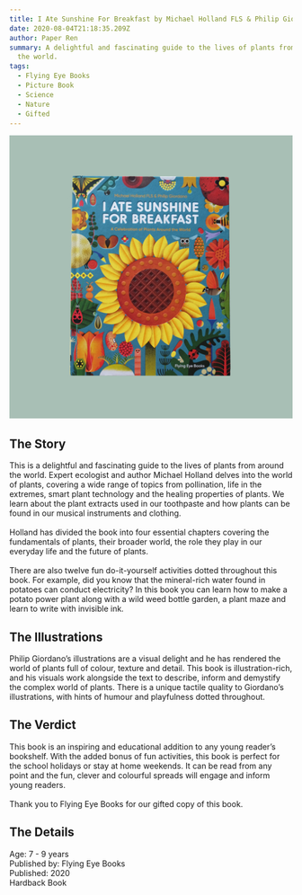 ```yaml
---
title: I Ate Sunshine For Breakfast by Michael Holland FLS & Philip Giordano
date: 2020-08-04T21:18:35.209Z
author: Paper Ren
summary: A delightful and fascinating guide to the lives of plants from around
  the world.
tags:
  - Flying Eye Books
  - Picture Book
  - Science
  - Nature
  - Gifted
---
```

![I Ate Sunshine For Breakfast front cover](/static/img/dscf8279.jpg "I Ate Sunshine For Breakfast by Michael Holland FLS & Philip Giordano")

## The Story

This is a delightful and fascinating guide to the lives of plants from around the world. Expert ecologist and author Michael Holland delves into the world of plants, covering a wide range of topics from pollination, life in the extremes, smart plant technology and the healing properties of plants. We learn about the plant extracts used in our toothpaste and how plants can be found in our musical instruments and clothing.\
\
Holland has divided the book into four essential chapters covering the fundamentals of plants, their broader world, the role they play in our everyday life and the future of plants.\
\
There are also twelve fun do-it-yourself activities dotted throughout this book. For example, did you know that the mineral-rich water found in potatoes can conduct electricity? In this book you can learn how to make a potato power plant along with a wild weed bottle garden, a plant maze and learn to write with invisible ink.

## The Illustrations

Philip Giordano’s illustrations are a visual delight and he has rendered the world of plants full of colour, texture and detail. This book is illustration-rich, and his visuals work alongside the text to describe, inform and demystify the complex world of plants. There is a unique tactile quality to Giordano’s illustrations, with hints of humour and playfulness dotted throughout.

## The Verdict

This book is an inspiring and educational addition to any young reader’s bookshelf. With the added bonus of fun activities, this book is perfect for the school holidays or stay at home weekends. It can be read from any point and the fun, clever and colourful spreads will engage and inform young readers.\
\
Thank you to Flying Eye Books for our gifted copy of this book.

## The Details

Age: 7 - 9 years\
Published by: Flying Eye Books\
Published: 2020\
Hardback Book